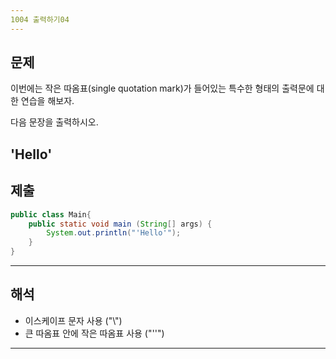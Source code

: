 ```yaml
---
1004 출력하기04
---
```

문제
---
이번에는 작은 따옴표(single quotation mark)가 들어있는
특수한 형태의 출력문에 대한 연습을 해보자.

다음 문장을 출력하시오.

'Hello'
---
제출
---
```java
public class Main{
    public static void main (String[] args) {
        System.out.println("'Hello'");
    }
}
```
---
해석
---

* 이스케이프 문자 사용 ("\\")
* 큰 따옴표 안에 작은 따옴표 사용 ("''")
---